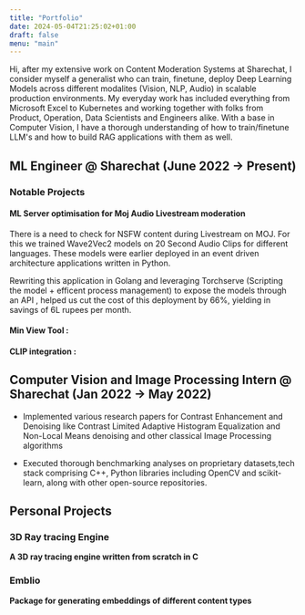 ```yaml
---
title: "Portfolio"
date: 2024-05-04T21:25:02+01:00
draft: false
menu: "main"
---
```


Hi, after my extensive work on Content Moderation Systems at Sharechat, I consider myself a generalist who can train, finetune, deploy Deep Learning Models across different modalites (Vision, NLP, Audio) in scalable production environments. My everyday work has included everything from Microsoft Excel to Kubernetes and working together with folks from Product, Operation, Data Scientists and Engineers alike. With a base in Computer Vision, I have a thorough understanding of how to train/finetune LLM's and how to build RAG applications with them as well.


## ML Engineer @ Sharechat (June 2022 -> Present)
### Notable Projects 

#### ML Server optimisation for Moj Audio Livestream moderation
There is a need to check for NSFW content during Livestream on MOJ. For this we trained Wave2Vec2 models on 20 Second Audio Clips for different languages. These models were earlier deployed in an event driven architecture applications written in Python. 

Rewriting this application in Golang and leveraging Torchserve (Scripting the model + efficent process management) to expose the models through an API , helped us cut the cost of this deployment by 66%, yielding in savings of 6L rupees per month.

#### Min View Tool : 

#### CLIP integration : 

#### 


## Computer Vision and Image Processing Intern @ Sharechat (Jan 2022 -> May 2022)

- Implemented various research papers for Contrast Enhancement and Denoising like Contrast Limited Adaptive Histogram Equalization and Non-Local Means denoising and other classical Image Processing algorithms

- Executed thorough benchmarking analyses on proprietary datasets,tech stack comprising C++, Python libraries including OpenCV and scikit-learn, along with other open-source repositories.

## Personal Projects
### 3D Ray tracing Engine
**A 3D ray tracing engine written from scratch in C**

### Emblio
**Package for generating embeddings of different content types**

